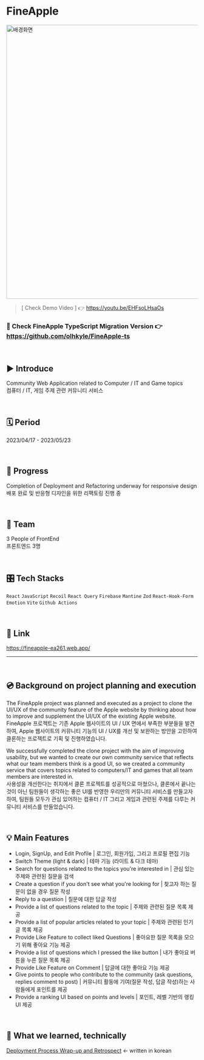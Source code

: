 # FineApple

<img width="720" alt="배경화면" src="https://github.com/JP-s-Children/FineApple/assets/99726297/8cb01b96-7464-47b2-932a-1a7846b75c4e">

> [ Check Demo Video ] 👉 https://youtu.be/EHFsoLHsaOs

### 🚀 Check FineApple TypeScript Migration Version 👉 https://github.com/olhkyle/FineApple-ts

<br/>

## ▶︎ Introduce
Community Web Application related to Computer / IT and Game topics
<br/>
컴퓨터 / IT, 게임 주제 관련 커뮤니티 서비스

<br/>

## 🗓️ Period
2023/04/17 - 2023/05/23

<br/>

## 📶 Progress
Completion of Deployment and Refactoring underway for responsive design
<br/>
배포 완료 및 반응형 디자인을 위한 리팩토링 진행 중

<br/>

## 👬 Team 
3 People of FrontEnd
<br/>
프론트엔드 3명

<br/>

## 🎛️ Tech Stacks
`React` `JavaScript` `Recoil` `React Query` `Firebase` `Mantine` `Zod` `React-Hook-Form` `Emotion` `Vite` `Github Actions`

<br/>

## 🚀 Link
<a>https://fineapple-ea261.web.app/</a>


---

<br/>

## 💿 Background on project planning and execution
The FineApple project was planned and executed as a project to clone the UI/UX of the community feature of the Apple website by thinking about how to improve and supplement the UI/UX of the existing Apple website.
<br/>
FineApple 프로젝트는 기존 Apple 웹사이트의 UI / UX 면에서 부족한 부분들을 발견하여, Apple 웹사이트의 커뮤니티 기능의 UI / UX를 개선 및 보완하는 방안을 고민하여 클론하는 프로젝트로 기획 및 진행하였습니다.

We successfully completed the clone project with the aim of improving usability, but we wanted to create our own community service that reflects what our team members think is a good UI, so we created a community service that covers topics related to computers/IT and games that all team members are interested in.
<br/>
사용성을 개선한다는 취지에서 클론 프로젝트를 성공적으로 마쳤으나, 클론에서 끝나는 것이 아닌 팀원들이 생각하는 좋은 UI를 반영한 우리만의 커뮤니티 서비스를 만들고자 하여, 팀원들 모두가 관심 있어하는 컴퓨터 / IT 그리고 게임과 관련된 주제를 다루는 커뮤니티 서비스를 만들었습니다.


<br/>

## 💡 **Main Features**

- Login, SignUp, and Edit Profile | 로그인, 회원가입, 그리고 프로필 편집 기능
- Switch Theme (light & dark) | 테마 기능 (라이트 & 다크 테마)
- Search for questions related to the topics you're interested in | 관심 있는 주제와 관련된 질문을 검색
- Create a question if you don't see what you're looking for | 찾고자 하는 질문이 없을 경우 질문 작성
- Reply to a question | 질문에 대한 답글 작성
- Provide a list of questions related to the topic | 주제와 관련된 질문 목록 제공
- Provide a list of popular articles related to your topic | 주제와 관련된 인기글 목록 제공
- Provide Like Feature to collect liked Questions | 좋아요한 질문 목록을 모으기 위해 좋아요 기능 제공
- Provide a list of questions which I pressed the like button | 내가 좋아요 버튼을 누른 질문 목록 제공
- Provide Like Feature on Comment | 답글에 대한 좋아요 기능 제공
- Give points to people who contribute to the community (ask questions, replies comment to post) | 커뮤니티 활동에 기여(질문 작성, 답글 작성)하는 사람들에게 포인트를 제공
- Provide a ranking UI based on points and levels | 포인트, 레벨 기반의 랭킹 UI 제공


<br/>

## 🔭 What we learned, technically
<a href="https://sumz.notion.site/cff425cac22e428db6cf87aebc89e255?pvs=4">Deployment Process Wrap-up and Retrospect</a> <- written in korean
